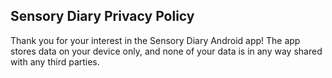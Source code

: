 ## Sensory Diary Privacy Policy

Thank you for your interest in the Sensory Diary Android app! The app stores data on your device only, and none of your data is in any way shared with any third parties.